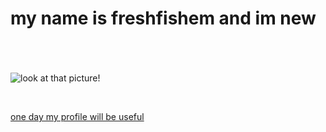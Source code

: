 

# <h1> my name is freshfishem and im new <h1>
<br>

![look at that picture!](https://i.ytimg.com/vi/wY9MQdMCabU/maxresdefault.jpg)

<br>

[one day my profile will be useful](https://github.com/freshfishem)

